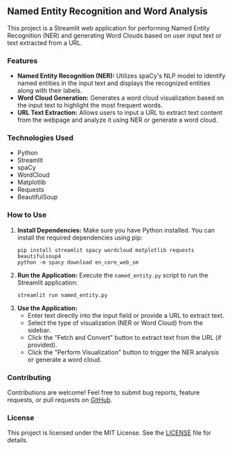 ## Named Entity Recognition and Word Analysis

This project is a Streamlit web application for performing Named Entity Recognition (NER) and generating Word Clouds based on user input text or text extracted from a URL.

### Features
- **Named Entity Recognition (NER):** Utilizes spaCy's NLP model to identify named entities in the input text and displays the recognized entities along with their labels.
- **Word Cloud Generation:** Generates a word cloud visualization based on the input text to highlight the most frequent words.
- **URL Text Extraction:** Allows users to input a URL to extract text content from the webpage and analyze it using NER or generate a word cloud.

### Technologies Used
- Python
- Streamlit
- spaCy
- WordCloud
- Matplotlib
- Requests
- BeautifulSoup

### How to Use
1. **Install Dependencies:** Make sure you have Python installed. You can install the required dependencies using pip:
   ```
   pip install streamlit spacy wordcloud matplotlib requests beautifulsoup4
   python -m spacy download en_core_web_sm
   ```
2. **Run the Application:** Execute the `named_entity.py` script to run the Streamlit application:
   ```
   streamlit run named_entity.py
   ```
3. **Use the Application:**
   - Enter text directly into the input field or provide a URL to extract text.
   - Select the type of visualization (NER or Word Cloud) from the sidebar.
   - Click the "Fetch and Convert" button to extract text from the URL (if provided).
   - Click the "Perform Visualization" button to trigger the NER analysis or generate a word cloud.
   
### Contributing
Contributions are welcome! Feel free to submit bug reports, feature requests, or pull requests on [GitHub](https://github.com/Muhammedashfaqullasharif/named-entity-recognition).

### License
This project is licensed under the MIT License. See the [LICENSE](LICENSE) file for details.
